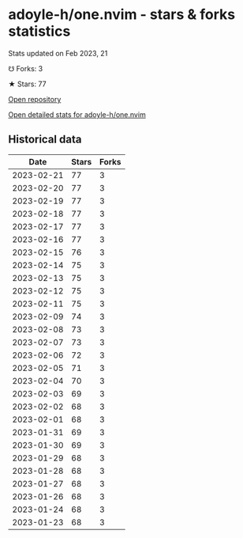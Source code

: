# adoyle-h/one.nvim - stars & forks statistics

Stats updated on Feb 2023, 21

☋ Forks: 3

★ Stars: 77

[Open repository](https://github.com/adoyle-h/one.nvim)

[Open detailed stats for adoyle-h/one.nvim](https://reviewgithub.com/rep/adoyle-h/one.nvim)

## Historical data
| Date | Stars | Forks |
|------|-------|-------|
| 2023-02-21 | 77 | 3 | 
| 2023-02-20 | 77 | 3 | 
| 2023-02-19 | 77 | 3 | 
| 2023-02-18 | 77 | 3 | 
| 2023-02-17 | 77 | 3 | 
| 2023-02-16 | 77 | 3 | 
| 2023-02-15 | 76 | 3 | 
| 2023-02-14 | 75 | 3 | 
| 2023-02-13 | 75 | 3 | 
| 2023-02-12 | 75 | 3 | 
| 2023-02-11 | 75 | 3 | 
| 2023-02-09 | 74 | 3 | 
| 2023-02-08 | 73 | 3 | 
| 2023-02-07 | 73 | 3 | 
| 2023-02-06 | 72 | 3 | 
| 2023-02-05 | 71 | 3 | 
| 2023-02-04 | 70 | 3 | 
| 2023-02-03 | 69 | 3 | 
| 2023-02-02 | 68 | 3 | 
| 2023-02-01 | 68 | 3 | 
| 2023-01-31 | 69 | 3 | 
| 2023-01-30 | 69 | 3 | 
| 2023-01-29 | 68 | 3 | 
| 2023-01-28 | 68 | 3 | 
| 2023-01-27 | 68 | 3 | 
| 2023-01-26 | 68 | 3 | 
| 2023-01-24 | 68 | 3 | 
| 2023-01-23 | 68 | 3 | 

